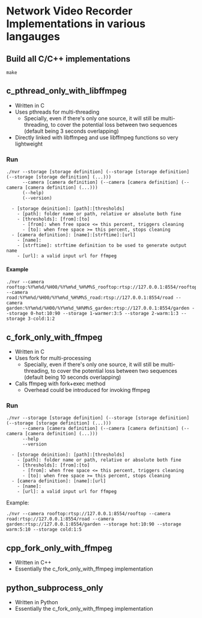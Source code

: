 # Network Video Recorder Implementations in various langauges

## Build all C/C++ implementations
```
make
```

## c_pthread_only_with_libffmpeg
 - Written in C
 - Uses pthreads for multi-threading
   - Specially, even if there's only one source, it will still be multi-threading, to cover the potential loss between two sequences (default being 3 seconds overlapping)
 - Directly linked with libffmpeg and use libffmpeg functions so very lightweight
### Run
```
./nvr --storage [storage definition] (--storage [storage definition] (--storage [storage definition] (...)))
      --camera [camera definition] (--camera [camera definition] (--camera [camera definition] (...)))
      (--help)
      (--version)

  - [storage deinition]: [path]:[thresholds]
    - [path]: folder name or path, relative or absolute both fine
    - [thresholds]: [from]:[to]
      - [from]: when free space <= this percent, triggers cleaning
      - [to]: when free space >= this percent, stops cleaning
  - [camera definition]: [name]:[strftime]:[url]
    - [name]: 
    - [strftime]: strftime definition to be used to generate output name
    - [url]: a valid input url for ffmpeg
```

#### Example
```
./nvr --camera rooftop:%Y%m%d/%H00/%Y%m%d_%H%M%S_rooftop:rtsp://127.0.0.1:8554/rooftop --camera road:%Y%m%d/%H00/%Y%m%d_%H%M%S_road:rtsp://127.0.0.1:8554/road --camera garden:%Y%m%d/%H00/%Y%m%d_%H%M%S_garden:rtsp://127.0.0.1:8554/garden --storage 0-hot:10:90 --storage 1-warmer:3:5 --storage 2-warm:1:3 --storage 3-cold:1:2
```

## c_fork_only_with_ffmpeg
 - Written in C
 - Uses fork for multi-processing
   - Specially, even if there's only one source, it will still be multi-threading, to cover the potential loss between two sequences (default being 10 seconds overlapping)
 - Calls ffmpeg with fork+exec method
   - Overhead could be introduced for invoking ffmpeg
### Run
```
./nvr --storage [storage definition] (--storage [storage definition] (--storage [storage definition] (...)))
      --camera [camera definition] (--camera [camera definition] (--camera [camera definition] (...)))
      --help
      --version

  - [storage deinition]: [path]:[thresholds]
    - [path]: folder name or path, relative or absolute both fine
    - [thresholds]: [from]:[to]
      - [from]: when free space <= this percent, triggers cleaning
      - [to]: when free space >= this percent, stops cleaning
  - [camera definition]: [name]:[url]
    - [name]: 
    - [url]: a valid input url for ffmpeg
```
Example:
```
./nvr --camera rooftop:rtsp://127.0.0.1:8554/rooftop --camera road:rtsp://127.0.0.1:8554/road --camera garden:rtsp://127.0.0.1:8554/garden --storage hot:10:90 --storage warm:5:10 --storage cold:1:5
```

## cpp_fork_only_with_ffmpeg
 - Written in C++
 - Essentially the c_fork_only_with_ffmpeg implementation

## python_subprocess_only
 - Written in Python
 - Essentially the c_fork_only_with_ffmpeg implementation